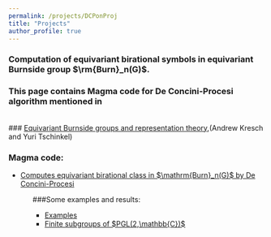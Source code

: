 ```yaml
---
permalink: /projects/DCPonProj
title: "Projects"
author_profile: true
---
```


### Computation of equivariant birational symbols in equivariant Burnside group $\rm{Burn}_n(G)$.

### This page contains Magma code for De Concini-Procesi algorithm mentioned in
<br>
### <a href="https://www.math.nyu.edu/~tschinke/papers/yuri/21reptheory/reptheory.pdf">Equivariant Burnside groups and representation theory</a>,(Andrew Kresch and Yuri Tschinkel)

<br>


### Magma code:

<ul>
<li><a href="http://kaiqi-yang1994.github.io/files/DCPonProj/DCPonProj.txt">Computes equivariant birational class in $\mathrm{Burn}_n(G)$ by De Concini-Procesi</a></li>
<ul>

###Some examples and results:
<ul>
<li><a href="http://kaiqi-yang1994.github.io/projects/DCPonProj/examples">Examples</a></li>
<li><a href="http://kaiqi-yang1994.github.io/projects/DCPonProj/ProjLinGrpDim2">Finite subgroups of $PGL(2,\mathbb{C})$</a></li>
</ul>


